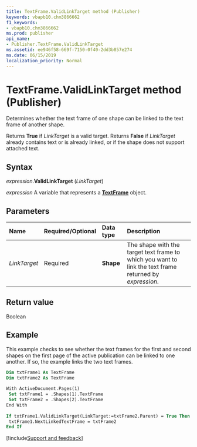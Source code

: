 ```yaml
---
title: TextFrame.ValidLinkTarget method (Publisher)
keywords: vbapb10.chm3866662
f1_keywords:
- vbapb10.chm3866662
ms.prod: publisher
api_name:
- Publisher.TextFrame.ValidLinkTarget
ms.assetid: ee946f58-669f-7150-0f40-2dd3b857e274
ms.date: 06/15/2019
localization_priority: Normal
---
```



# TextFrame.ValidLinkTarget method (Publisher)

Determines whether the text frame of one shape can be linked to the text frame of another shape. 

Returns **True** if _LinkTarget_ is a valid target. Returns **False** if _LinkTarget_ already contains text or is already linked, or if the shape does not support attached text.


## Syntax

_expression_.**ValidLinkTarget** (_LinkTarget_)

_expression_ A variable that represents a **[TextFrame](Publisher.TextFrame.md)** object.


## Parameters

|Name|Required/Optional|Data type|Description|
|:-----|:-----|:-----|:-----|
|_LinkTarget_|Required| **Shape**|The shape with the target text frame to which you want to link the text frame returned by _expression_.|

## Return value

Boolean


## Example

This example checks to see whether the text frames for the first and second shapes on the first page of the active publication can be linked to one another. If so, the example links the two text frames.

```vb
Dim txtFrame1 As TextFrame 
Dim txtFrame2 As TextFrame 
 
With ActiveDocument.Pages(1) 
 Set txtFrame1 = .Shapes(1).TextFrame 
 Set txtFrame2 = .Shapes(2).TextFrame 
End With 
 
If txtFrame1.ValidLinkTarget(LinkTarget:=txtFrame2.Parent) = True Then 
 txtFrame1.NextLinkedTextFrame = txtFrame2 
End If
```

[!include[Support and feedback](~/includes/feedback-boilerplate.md)]